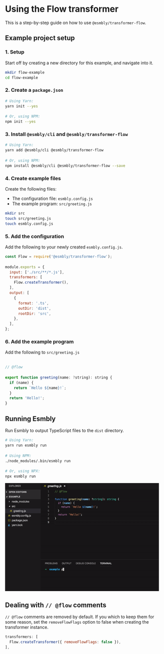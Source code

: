 # Using the Flow transformer
This is a step-by-step guide on how to use `@esmbly/transformer-flow`.

## Example project setup
### 1. Setup
Start off by creating a new directory for this example, and navigate into it.
```sh
mkdir flow-example
cd flow-example
```

### 2. Create a `package.json`
```sh
# Using Yarn:
yarn init --yes

# Or, using NPM:
npm init --yes
```

### 3. Install `@esmbly/cli` and `@esmbly/transformer-flow`
```sh
# Using Yarn:
yarn add @esmbly/cli @esmbly/transformer-flow

# Or, using NPM:
npm install @esmbly/cli @esmbly/transformer-flow --save
```

### 4. Create example files
Create the following files:
- The configuration file: `esmbly.config.js`
- The example program: `src/greeting.js`
```sh
mkdir src
touch src/greeting.js
touch esmbly.config.js
```

### 5. Add the configuration
Add the following to your newly created `esmbly.config.js`.
```js
const Flow = require('@esmbly/transformer-flow');

module.exports = {
  input: ['./src/**/*.js'],
  transformers: [
    Flow.createTransformer(),
  ],
  output: [
    {
      format: '.ts',
      outDir: 'dist',
      rootDir: 'src',
    },
  ],
};
```

### 6. Add the example program
Add the following to `src/greeting.js`
```js

// @flow

export function greeting(name: ?string): string {
  if (name) {
    return `Hello ${name}!`;
  }
  return 'Hello!';
}
```

## Running Esmbly
Run Esmbly to output TypeScript files to the `dist` directory.
```sh
# Using Yarn:
yarn run esmbly run

# Using NPM:
./node_modules/.bin/esmbly run

# Or, using NPX:
npx esmbly run
```
![](/.github/assets/run-flow.gif)

## Dealing with `// @flow` comments
`// @flow` comments are removed by default. If you which to keep them for some reason, set the `removeFlowFlags` option to false when creating the transformer instance.
```js
transformers: [
  Flow.createTransformer({ removeFlowFlags: false }),
],
```
